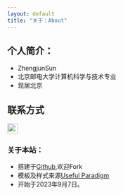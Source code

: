 ```yaml
---
layout: default
title: "关于：About"
---
```


## 个人简介：

* ZhengjunSun
* 北京邮电大学计算机科学与技术专业
* 现居北京

## 联系方式

<p class="contact">
 
 <a href="https://github.com/ZhengjunSun" title="Github联系我"><img src="http://www.github.com/favicon.ico" width="24" height="24" style="display:inline-block;vertical-align:middle"></a><br/>

</p>

### 关于本站：

* 搭建于[Github](https://github.com/ZhengjunSun/ZhengjunSun.github.io.git),欢迎Fork
* 模板及样式来源[Useful Paradigm](http://usefulparadigm.com/)
* 开始于2023年9月7日。
